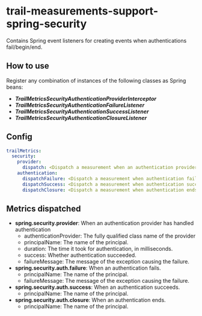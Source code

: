 # trail-measurements-support-spring-security

Contains Spring event listeners for creating events when authentications fail/begin/end.

## How to use

Register any combination of instances of the following classes as Spring beans:
- **_TrailMetricsSecurityAuthenticationProviderInterceptor_**
- **_TrailMetricsSecurityAuthenticationFailureListener_**
- **_TrailMetricsSecurityAuthenticationSuccessListener_**
- **_TrailMetricsSecurityAuthenticationClosureListener_**

## Config

```yaml
trailMetrics:
  security:
    provider:
      dispatch: <Dispatch a measurement when an authentication provider has handled authentication, false by default>
    authentication:
      dispatchFailure: <Dispatch a measurement when authentication fails, false by default>
      dispatchSuccess: <Dispatch a measurement when authentication succeeds, false by default>
      dispatchClosure: <Dispatch a measurement when authentication ends, false by default>
```

## Metrics dispatched
- **spring.security.provider**: When an authentication provider has handled authentication
  - authenticationProvider: The fully qualified class name of the provider
  - principalName: The name of the principal.
  - duration: The time it took for authentication, in milliseconds.
  - success: Whether authentication succeeded.
  - failureMessage: The message of the exception causing the failure.
- **spring.security.auth.failure**: When an authentication fails.
  - principalName: The name of the principal.
  - failureMessage: The message of the exception causing the failure.
- **spring.security.auth.success**: When an authentication succeeds.
  - principalName: The name of the principal.
- **spring.security.auth.closure**: When an authentication ends.
  - principalName: The name of the principal.